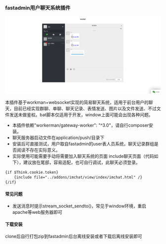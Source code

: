 ### fastadmin用户聊天系统插件

![聊天截图](screenshot/pic1.png)

本插件基于workman+websocket实现的简易聊天系统，适用于前台用户的聊天，目前已经实现群聊、单聊、聊天记录、表情发送、图片以及文件发送、不过文件发送未做鉴权。bat脚本仅适用于开发，window上面可能会出现各种问题。

- 本插件依赖"workerman/gateway-worker": "^3.0"，请自行composer安装。
- 聊天服务器启动文件在application/push/目录下
- 安装后可直接测试，用户取自fastadmin的user表人员系统，聊天记录群组是否阅读不存在实际意义。
- 实际使用可能需要手动将需要加入聊天系统的页面 include聊天页面（代码如下），建议放在尾部，容易适配，也可自行调试，此聊天必须登录。
```
{if $Think.cookie.token}
    {include file="../addons/imchat/view/index/imchat.html" /}
{/if}
```

#### 常见问题
- 发送消息时提示stream_socket_sendto()，常见于window环境，重启apache等web服务器即可

#### 下载安装
clone后自行打包zip到fastadmin后台离线安装或者下载后离线安装即可